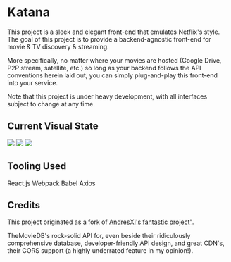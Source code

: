 # Katana

This project is a sleek and elegant front-end that emulates Netflix's style. The goal of this project is to provide a backend-agnostic front-end for movie & TV discovery & streaming.

More specifically, no matter where your movies are hosted (Google Drive, P2P stream, satellite, etc.) so long as your backend follows the API conventions herein laid out, you can simply plug-and-play this front-end into your service.

Note that this project is under heavy development, with all interfaces subject to change at any time.

## Current Visual State
![](https://github.com/firebolt55439/katana/blob/master/demo/narrow_home.png)
![](https://github.com/firebolt55439/katana/blob/master/demo/middle_browse.png)
![](https://github.com/firebolt55439/katana/blob/master/demo/full_header.png)

## Tooling Used
React.js
Webpack
Babel
Axios

## Credits
This project originated as a fork of [AndresXI's fantastic project"](https://github.com/AndresXI/Netflix-Clone).

TheMovieDB's rock-solid API for, even beside their ridiculously comprehensive database, developer-friendly API design, and great CDN's, their CORS support (a highly underrated feature in my opinion!).
